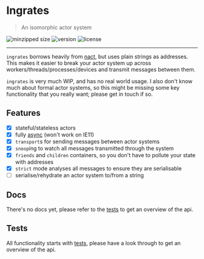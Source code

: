 # Ingrates

> An isomorphic actor system

![minzipped size](https://badgen.net/bundlephobia/minzip/@little-bonsai/ingrates)
![version](https://badgen.net/npm/v/@little-bonsai/ingrates)
![license](https://badgen.net/npm/license/@little-bonsai/ingrates)

---

`ingrates` borrows heavily from [nact](nact), but uses plain strings as addresses. This makes it easier to break your actor system up across workers/threads/processes/devices and transmit messages between them.

`ingrates` is very much WIP, and has no real world usage. I also don't know much about formal actor systems, so this might be missing some key functionality that you really want; please get in touch if so.

## Features

-   [x] stateful/stateless actors
-   [x] fully [async](async) (won't work on IE11)
-   [x] `transport`s for sending messages between actor systems
-   [x] `snoop`ing to watch all messages transmitted through the system
-   [x] `friends` and `children` containers, so you don't have to pollute your state with addresses
-   [x] `strict` mode analyses all messages to ensure they are serialisable
-   [ ] serialise/rehydrate an actor system to/from a string

## Docs

There's no docs yet, please refer to the [tests](tests) to get an overview of the api.

## Tests

All functionality starts with [tests](tests), please have a look through to get an overview of the api.

[async]: https://caniuse.com/#feat=async-functions
[nact]: https://nact.io/
[tests]: /test
